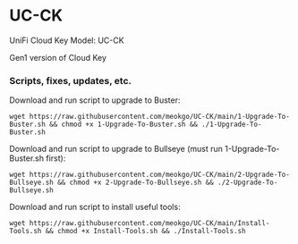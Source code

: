 # UC-CK
UniFi Cloud Key Model: UC-CK

Gen1 version of Cloud Key

### Scripts, fixes, updates, etc.

Download and run script to upgrade to Buster:
```Shell
wget https://raw.githubusercontent.com/meokgo/UC-CK/main/1-Upgrade-To-Buster.sh && chmod +x 1-Upgrade-To-Buster.sh && ./1-Upgrade-To-Buster.sh
```
Download and run script to upgrade to Bullseye (must run 1-Upgrade-To-Buster.sh first):
```shell
wget https://raw.githubusercontent.com/meokgo/UC-CK/main/2-Upgrade-To-Bullseye.sh && chmod +x 2-Upgrade-To-Bullseye.sh && ./2-Upgrade-To-Bullseye.sh
```
Download and run script to install useful tools:
```shell
wget https://raw.githubusercontent.com/meokgo/UC-CK/main/Install-Tools.sh && chmod +x Install-Tools.sh && ./Install-Tools.sh
```
